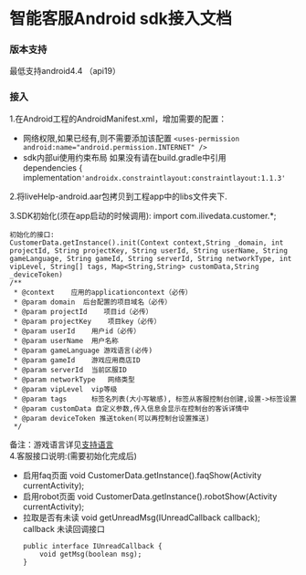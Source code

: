 # 智能客服Android sdk接入文档

### 版本支持
最低支持android4.4 （api19）

### 接入 
1.在Android工程的AndroidManifest.xml，增加需要的配置：<br/>
* 网络权限,如果已经有,则不需要添加该配置
    `<uses-permission android:name="android.permission.INTERNET" />`<br/>
* sdk内部ui使用约束布局 如果没有请在build.gradle中引用<br/>
    dependencies {
        implementation`'androidx.constraintlayout:constraintlayout:1.1.3'`
  

2.将liveHelp-android.aar包拷贝到工程app中的libs文件夹下.

3.SDK初始化(须在app启动的时候调用):
	import com.ilivedata.customer.*;

	初始化的接口:
	CustomerData.getInstance().init(Context context,String _domain, int projectId, String projectKey, String userId, String userName, String gameLanguage, String gameId, String serverId, String networkType, int vipLevel, String[] tags, Map<String,String> customData,String _deviceToken)
    /**
     * @context    应用的applicationcontext（必传）
     * @param domain  后台配置的项目域名（必传）
     * @param projectId    项目id（必传）
     * @param projectKey    项目key（必传）
     * @param userId    用户id（必传）
     * @param userName  用户名称
     * @param gameLanguage 游戏语言(必传)
     * @param gameId    游戏应用商店ID
     * @param serverId  当前区服ID
     * @param networkType   网络类型
     * @param vipLevel  vip等级
     * @param tags      标签名列表(大小写敏感), 标签从客服控制台创建,设置->标签设置
     * @param customData 自定义参数,传入信息会显示在控制台的客诉详情中
     * @param deviceToken 推送token(可以再控制台设置推送)
     */
备注：游戏语言详见[支持语言](https://docs.ilivedata.com/alt/language/)<br/>
4.客服接口说明:(需要初始化完成后)
- 启用faq页面
	    void CustomerData.getInstance().faqShow(Activity currentActivity);
- 启用robot页面
        void CustomerData.getInstance().robotShow(Activity currentActivity);
- 拉取是否有未读
        void getUnreadMsg(IUnreadCallback callback); <br/>callback 未读回调接口
    ~~~
    public interface IUnreadCallback {
        void getMsg(boolean msg);
    }
    ~~~
